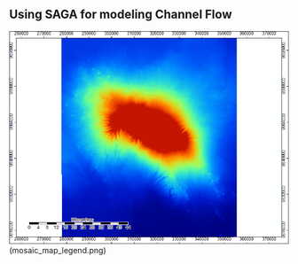 ## Using SAGA for modeling Channel Flow

![Original Mosaic of SRTM data showing Mt. Kilimanjaro](mosaic_map.png)(mosaic_map_legend.png)
